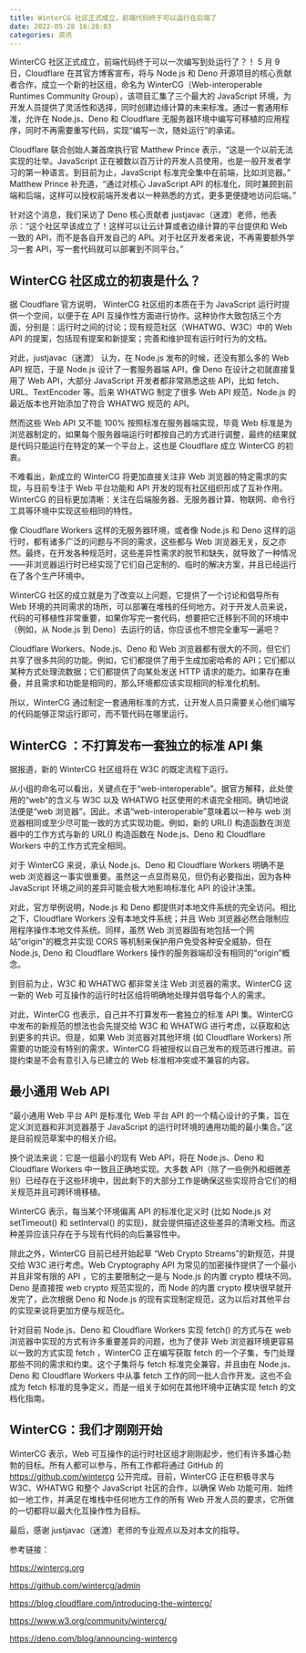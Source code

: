 ```yaml
---
title: WinterCG 社区正式成立，前端代码终于可以运行在后端了
date: 2022-05-28 16:28:03
categories: 资讯
---
```

WinterCG 社区正式成立，前端代码终于可以一次编写到处运行了？！
5 月 9 日，Cloudflare 在其官方博客宣布，将与 Node.js 和 Deno 开源项目的核心贡献者合作，成立一个新的社区组，命名为 WinterCG（Web-interoperable Runtimes Community Group），该项目汇集了三个最大的 JavaScript 环境，为开发人员提供了灵活性和选择，同时创建边缘计算的未来标准。通过一套通用标准，允许在 Node.js、Deno 和 Cloudflare 无服务器环境中编写可移植的应用程序，同时不再需要重写代码，实现“编写一次，随处运行”的承诺。

Cloudflare 联合创始人兼首席执行官 Matthew Prince 表示，“这是一个以前无法实现的壮举。JavaScript 正在被数以百万计的开发人员使用，也是一般开发者学习的第一种语言。到目前为止，JavaScript 标准完全集中在前端，比如浏览器。” Matthew Prince 补充道，“通过对核心 JavaScript API 的标准化，同时兼顾到前端和后端，这样可以授权前端开发者以一种熟悉的方式，更多更便捷地访问后端。”

针对这个消息，我们采访了 Deno 核心贡献者 justjavac（迷渡）老师，他表示：“这个社区早该成立了！这样可以让云计算或者边缘计算的平台提供和 Web 一致的 API，而不是各自开发自己的 API。对于社区开发者来说，不再需要额外学习一套 API，写一套代码就可以部署到不同平台。”

## WinterCG 社区成立的初衷是什么？
据 Cloudflare 官方说明， WinterCG 社区组的本质在于为 JavaScript 运行时提供一个空间，以便于在 API 互操作性方面进行协作。这种协作大致包括三个方面，分别是：运行时之间的讨论；现有规范社区（WHATWG、W3C）中的 Web API 的提案，包括现有提案和新提案；完善和维护现有运行时行为的文档。

对此，justjavac（迷渡） 认为，在 Node.js 发布的时候，还没有那么多的 Web API 规范，于是 Node.js 设计了一套服务器端 API，像 Deno 在设计之初就直接复用了 Web API，大部分 JavaScript 开发者都非常熟悉这些 API，比如 fetch、URL、TextEncoder 等。后来 WHATWG 制定了很多 Web API 规范，Node.js 的最近版本也开始添加了符合 WHATWG 规范的 API。

然而这些  Web API 又不能 100% 按照标准在服务器端实现，毕竟 Web 标准是为浏览器制定的，如果每个服务器端运行时都按自己的方式进行调整，最终的结果就是代码只能运行在特定的某一个平台上，这也是 Cloudflare 成立 WinterCG 的初衷。

不难看出，新成立的 WinterCG 将更加直接关注非 Web 浏览器的特定需求的实现，与目前专注于 Web 平台功能和 API 开发的现有社区组织形成了互补作用。WinterCG  的目标更加清晰：关注在后端服务器、无服务器计算、物联网、命令行工具等环境中实现这些相同的特性。

像 Cloudflare Workers 这样的无服务器环境，或者像 Node.js 和 Deno 这样的运行时，都有诸多广泛的问题与不同的需求，这些都与 Web 浏览器无关，反之亦然。最终，在开发各种规范时，这些差异性需求的脱节和缺失，就导致了一种情况——非浏览器运行时已经实现了它们自己定制的、临时的解决方案，并且已经运行在了各个生产环境中。

WinterCG 社区的成立就是为了改变以上问题，它提供了一个讨论和倡导所有 Web 环境的共同需求的场所，可以部署在堆栈的任何地方。对于开发人员来说，代码的可移植性非常重要，如果你写完一套代码，想要把它迁移到不同的环境中（例如，从 Node.js 到 Deno）去运行的话，你应该也不想完全重写一遍吧？

Cloudflare Workers、Node.js、Deno 和 Web 浏览器都有很大的不同，但它们共享了很多共同的功能。例如，它们都提供了用于生成加密哈希的 API；它们都以某种方式处理流数据；它们都提供了向某处发送 HTTP 请求的能力。如果存在重叠，并且需求和功能是相同的，那么环境都应该实现相同的标准化机制。

所以，WinterCG 通过制定一套通用标准的方式，让开发人员只需要关心他们编写的代码能够正常运行即可，而不管代码在哪里运行。

## WinterCG ：不打算发布一套独立的标准 API 集
据报道，新的 WinterCG 社区组将在 W3C 的既定流程下运行。

从小组的命名可以看出，关键点在于“web-interoperable”。据官方解释，此处使用的“web”的含义与 W3C 以及 WHATWG 社区使用的术语完全相同。确切地说法便是“web 浏览器”。因此，术语“web-interoperable”意味着以一种与 web 浏览器相同或至少尽可能一致的方式实现功能。例如，新的 URL() 构造函数在浏览器中的工作方式与新的 URL() 构造函数在 Node.js、Deno 和 Cloudflare Workers 中的工作方式完全相同。

对于 WinterCG 来说，承认 Node.js、Deno 和 Cloudflare Workers 明确不是 web 浏览器这一事实很重要。虽然这一点显而易见，但仍有必要指出，因为各种 JavaScript 环境之间的差异可能会极大地影响标准化 API 的设计决策。

对此，官方举例说明，Node.js 和 Deno 都提供对本地文件系统的完全访问。相比之下，Cloudflare Workers 没有本地文件系统；并且 Web 浏览器必然会限制应用程序操作本地文件系统。同样，虽然 Web 浏览器固有地包括一个网站“origin”的概念并实现 CORS 等机制来保护用户免受各种安全威胁，但在 Node.js, Deno 和 Cloudflare Workers 操作的服务器端却没有相同的“origin”概念。

到目前为止，W3C 和 WHATWG 都非常关注 Web 浏览器的需求。WinterCG 这一新的 Web 可互操作的运行时社区组将明确地处理并倡导每个人的需求。

对此，WinterCG 也表示，自己并不打算发布一套独立的标准 API 集。WinterCG 中发布的新规范的想法也会先提交给 W3C 和 WHATWG 进行考虑，以获取和达到更多的共识。但是，如果 Web 浏览器对其他环境 (如 Cloudflare Workers) 所需要的功能没有特别的需求，WinterCG 将被授权以自己发布的规范进行推进。前提约束是不会有意引入与已建立的 Web 标准相冲突或不兼容的内容。

## 最小通用 Web API
“最小通用 Web 平台 API 是标准化 Web 平台 API 的一个精心设计的子集，旨在定义浏览器和非浏览器基于 JavaScript 的运行时环境的通用功能的最小集合。”这是目前规范草案中的相关介绍。

换个说法来说：它是一组最小的现有 Web API，将在 Node.js、Deno 和 Cloudflare Workers 中一致且正确地实现。大多数 API（除了一些例外和细微差别）已经存在于这些环境中，因此剩下的大部分工作是确保这些实现符合它们的相关规范并且可跨环境移植。

WinterCG 表示，每当某个环境偏离 API 的标准化定义时 (比如 Node.js 对 setTimeout() 和 setInterval() 的实现)，就会提供描述这些差异的清晰文档。而这种差异应该只存在于与现有代码的向后兼容性中。

除此之外，WinterCG 目前已经开始起草 “Web Crypto Streams”的新规范，并提交给 W3C 进行考虑。Web Cryptography API 为常见的加密操作提供了一个最小并且非常有限的 API ，它的主要限制之一是与 Node.js 的内置 crypto 模块不同。Deno 是直接按 web crypto 规范实现的，而 Node 的内置 crypto 模块很早就开发完了，此次根据 Deno 和  Node.js 的现有实现制定规范，这为以后对其他平台的实现来说将更加方便与规范化。

针对目前 Node.js、Deno 和 Cloudflare Workers 实现 fetch() 的方式与在 web 浏览器中实现的方式有许多重要差异的问题，也为了使非 Web 浏览器环境更容易以一致的方式实现 fetch ，WinterCG 正在编写获取 fetch 的一个子集，专门处理那些不同的需求和约束。这个子集将与 fetch 标准完全兼容，并且由在 Node.js、Deno 和 Cloudflare Workers 中从事 fetch 工作的同一批人合作开发。这也不会成为 fetch 标准的竞争定义，而是一组关于如何在其他环境中正确实现 fetch 的文档化指南。

## WinterCG：我们才刚刚开始
WinterCG 表示，Web 可互操作的运行时社区组才刚刚起步，他们有许多雄心勃勃的目标。所有人都可以参与，所有工作都将通过 GitHub 的 https://github.com/wintercg 公开完成。目前，WinterCG 正在积极寻求与 W3C、WHATWG 和整个 JavaScript 社区的合作，以确保 Web 功能可用、始终如一地工作，并满足在堆栈中任何地方工作的所有 Web 开发人员的要求，它所做的一切都将以最大化互操作性为目标。

最后，感谢 justjavac（迷渡）老师的专业观点以及对本文的指导。

参考链接：

https://wintercg.org

https://github.com/wintercg/admin

https://blog.cloudflare.com/introducing-the-wintercg/

https://www.w3.org/community/wintercg/

https://deno.com/blog/announcing-wintercg